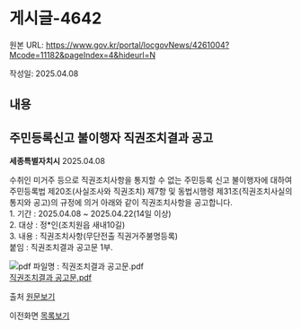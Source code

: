 # 게시글-4642

원본 URL: https://www.gov.kr/portal/locgovNews/4261004?Mcode=11182&pageIndex=4&hideurl=N

작성일: 2025.04.08

## 내용

## 주민등록신고 불이행자 직권조치결과 공고

**세종특별자치시** 2025.04.08

수취인 미거주 등으로 직권조치사항을 통지할 수 없는 주민등록 신고 불이행자에 대하여 주민등록법 제20조(사실조사와 직권조치) 제7항 및 동법시행령 제31조(직권조치사실의 통지와 공고)의 규정에 의거 아래와 같이 직권조치사항을 공고합니다.  
1\. 기간 : 2025.04.08 ~ 2025.04.22(14일 이상)  
2\. 대상 : 정*인(조치원읍 새내10길)  
3\. 내용 : 직권조치사항(무단전출 직권거주불명등록)  
붙임 : 직권조치결과 공고문 1부.   
  
  
![pdf 파일명 : 직권조치결과 공고문.pdf](https://www.sejong.go.kr//images/mimetype/pdf.gif)  
[직권조치결과 공고문.pdf](https://eminwon.sejong.go.kr/emwp/jsp/ofr/FileDown.jsp?user_file_nm=%EC%A7%81%EA%B6%8C%EC%A1%B0%EC%B9%98%EA%B2%B0%EA%B3%BC%20%EA%B3%B5%EA%B3%A0%EB%AC%B8.pdf&sys_file_nm=%EC%A7%81%EA%B6%8C%EC%A1%B0%EC%B9%98%EA%B2%B0%EA%B3%BC%20%EA%B3%B5%EA%B3%A0%EB%AC%B8_ofr_ofr_EHx3yKTvE1eunAEu_20250408120035612_1.pdf&file_path=/ntishome/file/upload/ofr/ofr/20250408 "직권조치결과 공고문.pdf 다운로드")

출처 [원문보기](https://www.sejong.go.kr/prog/publicNotice/kor/sub02_0303/C1/view.do?not_ancmt_mgt_no=63604&pageIndex=1 "새창열림")

이전화면 [목록보기](javascript:fn_ntadmList\(\))
